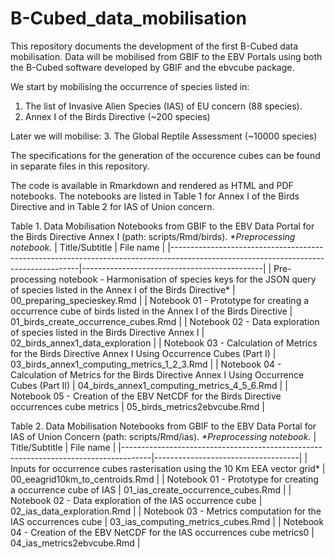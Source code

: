 # B-Cubed_data_mobilisation
This repository documents the development of the first B-Cubed data mobilisation. Data will be mobilised from GBIF to the EBV Portals using both the B-Cubed software developed by GBIF and the ebvcube package.

We start by mobilising the occurrence of species listed in:
1. The list of Invasive Alien Species (IAS) of EU concern (88 species).
2. Annex I of the Birds Directive (~200 species)

Later we will mobilise:
3. The Global Reptile Assessment (~10000 species) 

The specifications for the generation of the occurence cubes can be found in separate files in this repository. 

The code is available in Rmarkdown and rendered as HTML and PDF notebooks. The notebooks are listed in Table 1 for Annex I of the Birds Directive and in Table 2 for IAS of Union concern.

Table 1. Data Mobilisation Notebooks from GBIF to the EBV Data Portal for the Birds Directive Annex I (path: scripts/Rmd/birds). _*Preprocessing notebook_.
| Title/Subtitle                                                                                                                      | File name                                   |
|-------------------------------------------------------------------------------------------------------------------------------------|---------------------------------------------|
| Pre-processing notebook - Harmonisation of species keys for the JSON query of species listed in the Annex I of the Birds Directive* | 00_preparing_specieskey.Rmd                 |
| Notebook 01 - Prototype for creating a occurrence cube of birds listed in the Annex I of the Birds Directive                        | 01_birds_create_occurrence_cubes.Rmd        |
| Notebook 02 - Data exploration of species listed in the Birds Directive Annex I                                                     | 02_birds_annex1_data_exploration            |
| Notebook 03 - Calculation of Metrics for the Birds Directive Annex I Using Occurrence Cubes (Part I)                                | 03_birds_annex1_computing_metrics_1_2_3.Rmd |
| Notebook 04 - Calculation of Metrics for the Birds Directive Annex I Using Occurrence Cubes (Part II)                               | 04_birds_annex1_computing_metrics_4_5_6.Rmd |
| Notebook 05 - Creation of the EBV NetCDF for the Birds Directive occurrences cube metrics                                           | 05_birds_metrics2ebvcube.Rmd                |


Table 2. Data Mobilisation Notebooks from GBIF to the EBV Data Portal for IAS of Union Concern (path: scripts/Rmd/ias). _*Preprocessing notebook._
| Title/Subtitle                                                                      | File name                          |
|-------------------------------------------------------------------------------------|------------------------------------|
| Inputs for occurrence cubes rasterisation using the 10 Km EEA vector grid*          | 00_eeagrid10km_to_centroids.Rmd    |
| Notebook 01 - Prototype for creating a occurrence cube of IAS                       | 01_ias_create_occurrence_cubes.Rmd |
| Notebook 02 - Data exploration of the IAS occurrence cube                           |  02_ias_data_exploration.Rmd       |
|  Notebook 03 - Metrics computation for the IAS occurrences cube                     | 03_ias_computing_metrics_cubes.Rmd |
| Notebook 04 - Creation of the EBV NetCDF for the IAS occurrences cube metrics0      | 04_ias_metrics2ebvcube.Rmd         |
